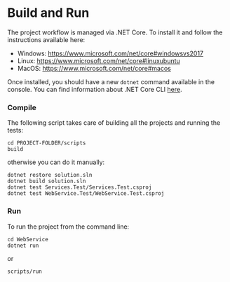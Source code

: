 Build and Run
=============

The project workflow is managed via .NET Core. To install it and follow the instructions
available here:

* Windows: https://www.microsoft.com/net/core#windowsvs2017
* Linux: https://www.microsoft.com/net/core#linuxubuntu
* MacOS: https://www.microsoft.com/net/core#macos

Once installed, you should have a new `dotnet` command available in the console. You can
find information about .NET Core CLI 
[here](https://docs.microsoft.com/en-us/dotnet/articles/core/tools/index). 

### Compile

The following script takes care of building all the projects and running the tests:

```
cd PROJECT-FOLDER/scripts
build
```

otherwise you can do it manually:

```
dotnet restore solution.sln
dotnet build solution.sln
dotnet test Services.Test/Services.Test.csproj
dotnet test WebService.Test/WebService.Test.csproj
```

### Run

To run the project from the command line:

```
cd WebService
dotnet run
```

or

```
scripts/run
```
